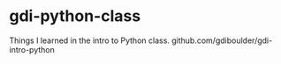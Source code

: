 gdi-python-class
==========

Things I learned in the intro to Python class. github.com/gdiboulder/gdi-intro-python
